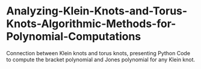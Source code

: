 # Analyzing-Klein-Knots-and-Torus-Knots-Algorithmic-Methods-for-Polynomial-Computations
Connection between Klein knots and torus knots, presenting Python Code to compute the bracket polynomial and Jones polynomial for any Klein knot.

